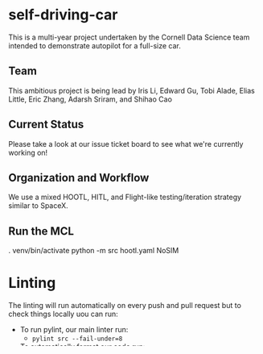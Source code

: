 # self-driving-car
This is a multi-year project undertaken by the Cornell Data Science team intended to demonstrate autopilot for a full-size car.

## Team
This ambitious project is being lead by Iris Li, Edward Gu, Tobi Alade, Elias Little, Eric Zhang, Adarsh Sriram, and Shihao Cao

## Current Status
Please take a look at our issue ticket board to see what we're currently working on!

## Organization and Workflow
We use a mixed HOOTL, HITL, and Flight-like testing/iteration strategy similar to SpaceX.


## Run the MCL

. venv/bin/activate
python -m src hootl.yaml NoSIM

# Linting
The linting will run automatically on every push and pull request but to check things locally uou can run:
- To run pylint, our main linter run:
  - ```pylint src --fail-under=8```
- To automatically format our code run:
  - ```yapf --in-place src/*.py```
- To automatically format import statements run:
  - ```autoflake --in-place --remove-unused-variables --remove-all-unused-imports *.py```
  - ```isort .```


* To change our linting requirements edit config.pylintrc